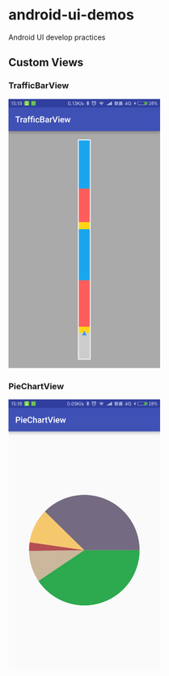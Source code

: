# android-ui-demos

Android UI develop practices

## Custom Views

### TrafficBarView

<img src="https://raw.githubusercontent.com/mzlogin/android-ui-demos/master/assets/traffic-bar-view.png" width="300" alt="traffic bar view">

### PieChartView

<img src="https://raw.githubusercontent.com/mzlogin/android-ui-demos/master/assets/pie-chart-view.png" width="300" alt="pie chart view">
